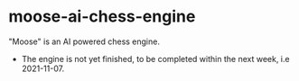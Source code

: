 # moose-ai-chess-engine
"Moose" is an AI powered chess engine.

- The engine is not yet finished, to be completed within the next week, i.e 2021-11-07.